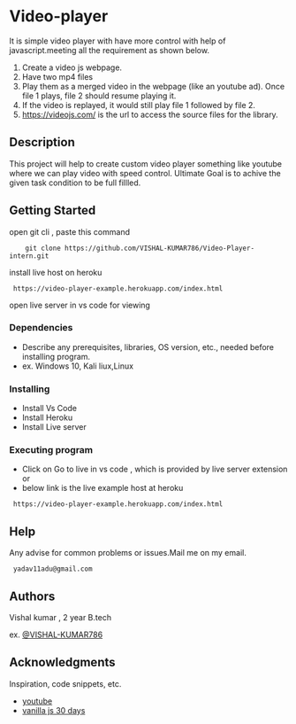 # Video-player

It is simple video player with have more control with help of javascript.meeting all the requirement as shown below.

1. Create a video js webpage.
2. Have two mp4 files
3. Play them as a merged video in the webpage (like an youtube ad). Once file 1 plays, file 2 should resume playing it.
4. If the video is replayed, it would still play file 1 followed by file 2.
5. https://videojs.com/ is the url to access the source files for the library.

## Description

This project will help to create custom video player something like youtube where we can play video with speed control. Ultimate Goal is to achive the given task condition to be full fillled.

## Getting Started

open git cli , paste this command
```
    git clone https://github.com/VISHAL-KUMAR786/Video-Player-intern.git
```

install live host on heroku
```
 https://video-player-example.herokuapp.com/index.html
```

open live server in vs code for viewing

### Dependencies

- Describe any prerequisites, libraries, OS version, etc., needed before installing program.
- ex. Windows 10, Kali liux,Linux

### Installing

- Install Vs Code
- Install Heroku
- Install Live server

### Executing program

- Click on Go to live in vs code , which is provided by live server extension or 
- below link is the live example host at heroku

```
 https://video-player-example.herokuapp.com/index.html
```
## Help

Any advise for common problems or issues.Mail me on my email.

```
 yadav11adu@gmail.com
```

## Authors

Vishal kumar , 2 year B.tech

ex. [@VISHAL-KUMAR786](https://github.com/VISHAL-KUMAR786/)

## Acknowledgments

Inspiration, code snippets, etc.

- [youtube](https://www.youtube.com/)
- [vanilla js 30 days](https://javascript30.com/)
